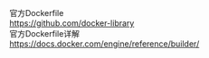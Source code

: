 官方Dockerfile  
https://github.com/docker-library  
官方Dockerfile详解  
https://docs.docker.com/engine/reference/builder/
